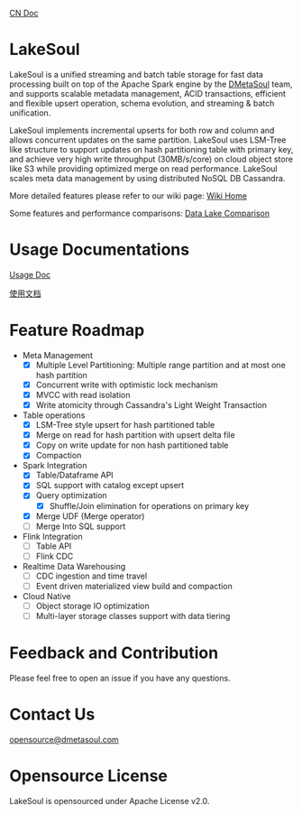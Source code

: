 [CN Doc](README-CN.md)

# LakeSoul
LakeSoul is a unified streaming and batch table storage for fast data processing built on top of the Apache Spark engine by the [DMetaSoul](https://www.dmetasoul.com) team, and supports scalable metadata management, ACID transactions, efficient and flexible upsert operation, schema evolution, and streaming & batch unification.

LakeSoul implements incremental upserts for both row and column and allows concurrent updates on the same partition. LakeSoul uses LSM-Tree like structure to support updates on hash partitioning table with primary key, and achieve very high write throughput (30MB/s/core) on cloud object store like S3 while providing optimized merge on read performance. LakeSoul scales meta data management by using distributed NoSQL DB Cassandra.

More detailed features please refer to our wiki page: [Wiki Home](https://github.com/meta-soul/LakeSoul/wiki/Home)

Some features and performance comparisons: [Data Lake Comparison](https://github.com/meta-soul/LakeSoul/wiki/01.-Data-Lake-Comparison)

# Usage Documentations
[Usage Doc](https://github.com/meta-soul/LakeSoul/wiki/03.-Usage-Doc)

[使用文档](https://github.com/meta-soul/LakeSoul/wiki/%E4%BD%BF%E7%94%A8%E6%96%87%E6%A1%A3)

# Feature Roadmap
* Meta Management
  - [x] Multiple Level Partitioning: Multiple range partition and at most one hash partition
  - [x] Concurrent write with optimistic lock mechanism
  - [x] MVCC with read isolation
  - [x] Write atomicity through Cassandra's Light Weight Transaction
* Table operations 
  - [x] LSM-Tree style upsert for hash partitioned table
  - [x] Merge on read for hash partition with upsert delta file
  - [x] Copy on write update for non hash partitioned table
  - [x] Compaction
* Spark Integration
  - [x] Table/Dataframe API
  - [x] SQL support with catalog except upsert
  - [x] Query optimization
    - [x] Shuffle/Join elimination for operations on primary key
  - [x] Merge UDF (Merge operator)
  - [ ] Merge Into SQL support
* Flink Integration
  - [ ] Table API
  - [ ] Flink CDC
* Realtime Data Warehousing
  - [ ] CDC ingestion and time travel
  - [ ] Event driven materialized view build and compaction
* Cloud Native
  - [ ] Object storage IO optimization
  - [ ] Multi-layer storage classes support with data tiering

# Feedback and Contribution
Please feel free to open an issue if you have any questions.

# Contact Us
[opensource@dmetasoul.com](mailto:opensource@dmetasoul.com)

# Opensource License
LakeSoul is opensourced under Apache License v2.0.
